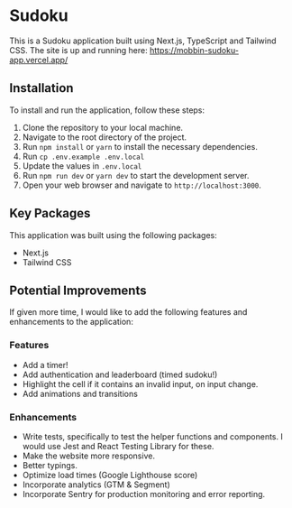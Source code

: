 # Sudoku

This is a Sudoku application built using Next.js, TypeScript and Tailwind CSS.
The site is up and running here: https://mobbin-sudoku-app.vercel.app/

## Installation

To install and run the application, follow these steps:

1. Clone the repository to your local machine.
1. Navigate to the root directory of the project.
1. Run `npm install` or `yarn` to install the necessary dependencies.
1. Run `cp .env.example .env.local`
1. Update the values in `.env.local`
1. Run `npm run dev` or `yarn dev` to start the development server.
1. Open your web browser and navigate to `http://localhost:3000`.

## Key Packages

This application was built using the following packages:

- Next.js
- Tailwind CSS

## Potential Improvements

If given more time, I would like to add the following features and enhancements to the application:

### Features
- Add a timer!
- Add authentication and leaderboard (timed sudoku!)
- Highlight the cell if it contains an invalid input, on input change.
- Add animations and transitions

### Enhancements
- Write tests, specifically to test the helper functions and components. I would use Jest and React Testing Library for these.
- Make the website more responsive.
- Better typings.
- Optimize load times (Google Lighthouse score)
- Incorporate analytics (GTM & Segment)
- Incorporate Sentry for production monitoring and error reporting.
